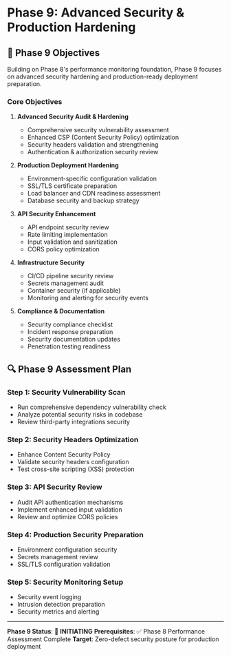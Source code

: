# Phase 9: Advanced Security & Production Hardening

## 🎯 Phase 9 Objectives

Building on Phase 8's performance monitoring foundation, Phase 9 focuses on advanced security hardening and production-ready deployment preparation.

### Core Objectives

1. **Advanced Security Audit & Hardening**
   - Comprehensive security vulnerability assessment
   - Enhanced CSP (Content Security Policy) optimization
   - Security headers validation and strengthening
   - Authentication & authorization security review

2. **Production Deployment Hardening**
   - Environment-specific configuration validation
   - SSL/TLS certificate preparation
   - Load balancer and CDN readiness assessment
   - Database security and backup strategy

3. **API Security Enhancement**
   - API endpoint security review
   - Rate limiting implementation
   - Input validation and sanitization
   - CORS policy optimization

4. **Infrastructure Security**
   - CI/CD pipeline security review
   - Secrets management audit
   - Container security (if applicable)
   - Monitoring and alerting for security events

5. **Compliance & Documentation**
   - Security compliance checklist
   - Incident response preparation
   - Security documentation updates
   - Penetration testing readiness

## 🔍 Phase 9 Assessment Plan

### Step 1: Security Vulnerability Scan
- Run comprehensive dependency vulnerability check
- Analyze potential security risks in codebase
- Review third-party integrations security

### Step 2: Security Headers Optimization
- Enhance Content Security Policy
- Validate security headers configuration
- Test cross-site scripting (XSS) protection

### Step 3: API Security Review
- Audit API authentication mechanisms
- Implement enhanced input validation
- Review and optimize CORS policies

### Step 4: Production Security Preparation
- Environment configuration security
- Secrets management review
- SSL/TLS configuration validation

### Step 5: Security Monitoring Setup
- Security event logging
- Intrusion detection preparation
- Security metrics and alerting

---

**Phase 9 Status**: 🚀 **INITIATING**
**Prerequisites**: ✅ Phase 8 Performance Assessment Complete
**Target**: Zero-defect security posture for production deployment
